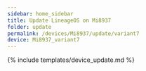 ```yaml
---
sidebar: home_sidebar
title: Update LineageOS on Mi8937
folder: update
permalink: /devices/Mi8937/update/variant7
device: Mi8937_variant7
---
```

{% include templates/device_update.md %}
